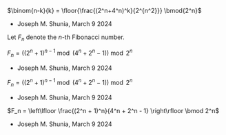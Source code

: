 $\binom{n-k}{k} = \floor{\frac{(2^n+4^n)^k}{2^{n^2}}} \bmod{2^n}$
- Joseph M. Shunia, March 9 2024

Let $F_n$ denote the $n$-th Fibonacci number.

$F_n = ((2^n+1)^{n-1} \bmod{(4^n+2^n-1)}) \bmod{2^n}$
- Joseph M. Shunia, March 9 2024

$F_n = ((2^n+1)^{n-1} \bmod{(4^n+2^n-1)}) \bmod{2^n}$
- Joseph M. Shunia, March 9 2024

$F_n = \left\lfloor \frac{(2^n + 1)^n}{4^n + 2^n - 1} \right\rfloor \bmod 2^n$
- Joseph M. Shunia, March 9 2024